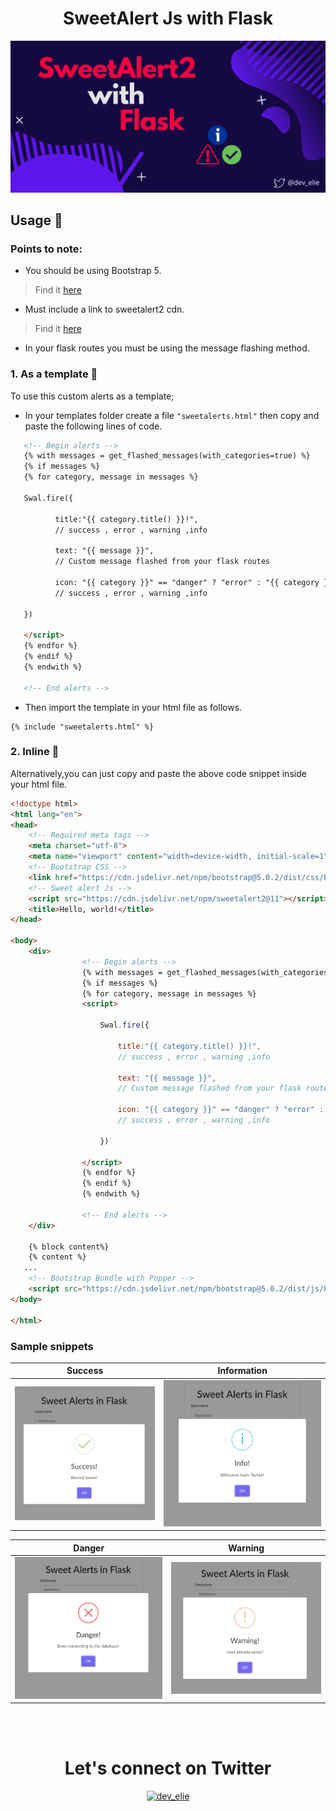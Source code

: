 <div align="center"><h1>SweetAlert Js with Flask</h1></div>

![](https://github.com/Dev-Elie/SweetAlert-Js-with-Flask/blob/main/static/header_image.png)

## Usage :pushpin:
### Points to note:

   - You should be using Bootstrap 5.
   > Find it [here](https://getbootstrap.com/docs/5.0/getting-started/introduction/#starter-template)
   - Must include a link to sweetalert2 cdn.
   > Find it [here](https://sweetalert2.github.io/#download)
   - In your flask routes you must be using the message flashing method.
  
### 1. As a template :pushpin:
To use this custom alerts as a template;
- In your templates folder create a file `"sweetalerts.html"` then copy and paste the following lines of code.

```html
   <!-- Begin alerts -->                
   {% with messages = get_flashed_messages(with_categories=true) %}
   {% if messages %}
   {% for category, message in messages %}
   
   Swal.fire({

          title:"{{ category.title() }}!",
          // success , error , warning ,info

          text: "{{ message }}",
          // Custom message flashed from your flask routes

          icon: "{{ category }}" == "danger" ? "error" : "{{ category }}"
          // success , error , warning ,info

   })

   </script>
   {% endfor %}
   {% endif %}
   {% endwith %}

   <!-- End alerts -->
```
- Then import the template in your html file as follows.
```
{% include "sweetalerts.html" %}
```
### 2. Inline :pushpin:  
Alternatively,you can just copy and paste the above code snippet inside your html file.

```html
<!doctype html>
<html lang="en">
<head>
    <!-- Required meta tags -->
    <meta charset="utf-8">
    <meta name="viewport" content="width=device-width, initial-scale=1">
    <!-- Bootstrap CSS -->
    <link href="https://cdn.jsdelivr.net/npm/bootstrap@5.0.2/dist/css/bootstrap.min.css" rel="stylesheet" integrity="sha384-EVSTQN3/azprG1Anm3QDgpJLIm9Nao0Yz1ztcQTwFspd3yD65VohhpuuCOmLASjC" crossorigin="anonymous">
    <!-- Sweet alert Js -->
    <script src="https://cdn.jsdelivr.net/npm/sweetalert2@11"></script>
    <title>Hello, world!</title>
</head>

<body>
    <div>
                <!-- Begin alerts -->                
                {% with messages = get_flashed_messages(with_categories=true) %}
                {% if messages %}
                {% for category, message in messages %}
                <script>

                    Swal.fire({

                        title:"{{ category.title() }}!",
                        // success , error , warning ,info

                        text: "{{ message }}",
                        // Custom message flashed from your flask routes

                        icon: "{{ category }}" == "danger" ? "error" : "{{ category }}"
                        // success , error , warning ,info

                    })

                </script>
                {% endfor %}
                {% endif %}
                {% endwith %}

                <!-- End alerts -->
    </div>
    
    {% block content%}
    {% content %}
   ...
    <!-- Bootstrap Bundle with Popper -->
    <script src="https://cdn.jsdelivr.net/npm/bootstrap@5.0.2/dist/js/bootstrap.bundle.min.js" integrity="sha384-MrcW6ZMFYlzcLA8Nl+NtUVF0sA7MsXsP1UyJoMp4YLEuNSfAP+JcXn/tWtIaxVXM" crossorigin="anonymous"></script>
</body>

</html>
```
### Sample snippets





Success             |  Information
:-------------------------:|:-------------------------:
![Sample](https://github.com/Dev-Elie/SweetAlert-Js-with-Flask/blob/main/static/success.png)  |  ![Sample](https://github.com/Dev-Elie/SweetAlert-Js-with-Flask/blob/main/static/info.png)

Danger           |  Warning
:-------------------------:|:-------------------------:
![Sample](https://github.com/Dev-Elie/SweetAlert-Js-with-Flask/blob/main/static/danger.png)  |  ![Sample](https://github.com/Dev-Elie/SweetAlert-Js-with-Flask/blob/main/static/warning.png)

</br></br>
<div align="center"><h1>Let's connect on Twitter</h1></div>
<p align="center"> <a href="https://twitter.com/dev_elie" target="blank"><img src="https://img.shields.io/twitter/follow/dev_elie?logo=twitter&style=for-the-badge" alt="dev_elie" /></a> </p>
